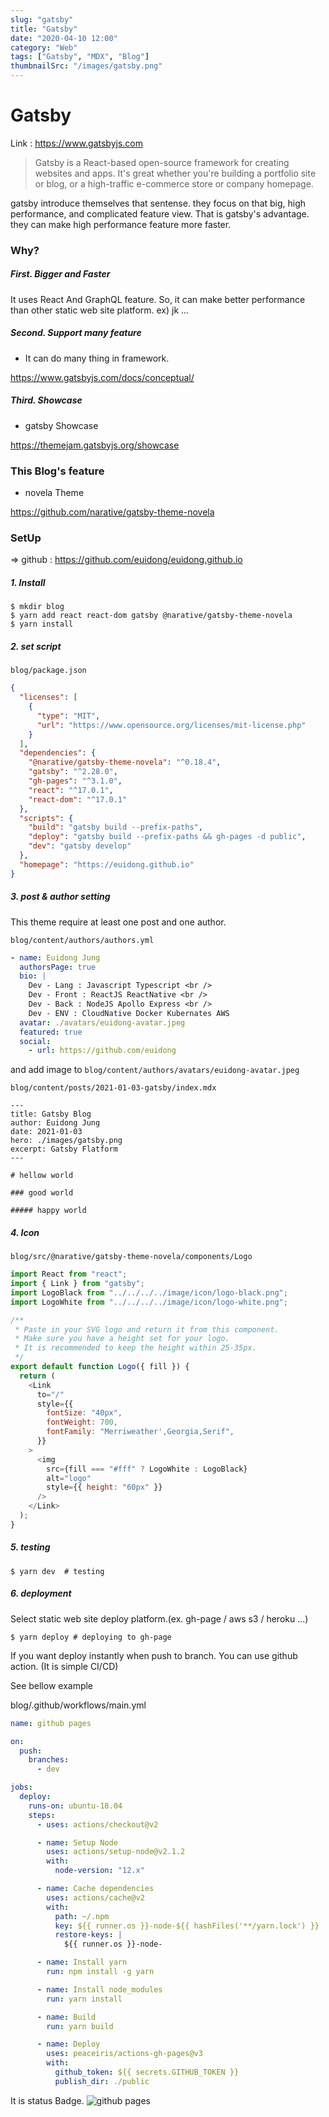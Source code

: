 ```yaml
---
slug: "gatsby"
title: "Gatsby"
date: "2020-04-10 12:00"
category: "Web"
tags: ["Gatsby", "MDX", "Blog"]
thumbnailSrc: "/images/gatsby.png"
---
```

# Gatsby

Link : https://www.gatsbyjs.com

> Gatsby is a React-based open-source framework for creating websites and apps.
> It's great whether you're building a portfolio site or blog,
> or a high-traffic e-commerce store or company homepage.

gatsby introduce themselves that sentense. they focus on that big, high performance, and complicated feature view.
That is gatsby's advantage. they can make high performance feature more faster.

### Why?

##### First. Bigger and Faster

It uses React And GraphQL feature.
So, it can make better performance than other static web site platform. ex) jk ...

##### Second. Support many feature

- It can do many thing in framework.

https://www.gatsbyjs.com/docs/conceptual/

##### Third. Showcase

- gatsby Showcase

https://themejam.gatsbyjs.org/showcase

### This Blog's feature

- novela Theme

https://github.com/narative/gatsby-theme-novela

### SetUp

=> github : https://github.com/euidong/euidong.github.io

##### 1. Install

```shell
$ mkdir blog
$ yarn add react react-dom gatsby @narative/gatsby-theme-novela
$ yarn install
```

##### 2. set script

`blog/package.json`

```json
{
  "licenses": [
    {
      "type": "MIT",
      "url": "https://www.opensource.org/licenses/mit-license.php"
    }
  ],
  "dependencies": {
    "@narative/gatsby-theme-novela": "^0.18.4",
    "gatsby": "^2.28.0",
    "gh-pages": "^3.1.0",
    "react": "^17.0.1",
    "react-dom": "^17.0.1"
  },
  "scripts": {
    "build": "gatsby build --prefix-paths",
    "deploy": "gatsby build --prefix-paths && gh-pages -d public",
    "dev": "gatsby develop"
  },
  "homepage": "https://euidong.github.io"
}
```

##### 3. post & author setting

This theme require at least one post and one author.

`blog/content/authors/authors.yml`

```yml
- name: Euidong Jung
  authorsPage: true
  bio: |
    Dev - Lang : Javascript Typescript <br />
    Dev - Front : ReactJS ReactNative <br />
    Dev - Back : NodeJS Apollo Express <br />
    Dev - ENV : CloudNative Docker Kubernates AWS
  avatar: ./avatars/euidong-avatar.jpeg
  featured: true
  social:
    - url: https://github.com/euidong
```

and add image to
`blog/content/authors/avatars/euidong-avatar.jpeg`

`blog/content/posts/2021-01-03-gatsby/index.mdx`

```mdx
---
title: Gatsby Blog
author: Euidong Jung
date: 2021-01-03
hero: ./images/gatsby.png
excerpt: Gatsby Flatform
---

# hellow world

### good world

##### happy world
```

##### 4. Icon

`blog/src/@narative/gatsby-theme-novela/components/Logo`

```javascript
import React from "react";
import { Link } from "gatsby";
import LogoBlack from "../../../../image/icon/logo-black.png";
import LogoWhite from "../../../../image/icon/logo-white.png";

/**
 * Paste in your SVG logo and return it from this component.
 * Make sure you have a height set for your logo.
 * It is recommended to keep the height within 25-35px.
 */
export default function Logo({ fill }) {
  return (
    <Link
      to="/"
      style={{
        fontSize: "40px",
        fontWeight: 700,
        fontFamily: "Merriweather',Georgia,Serif",
      }}
    >
      <img
        src={fill === "#fff" ? LogoWhite : LogoBlack}
        alt="logo"
        style={{ height: "60px" }}
      />
    </Link>
  );
}
```

##### 5. testing

```shell
$ yarn dev  # testing
```

##### 6. deployment

Select static web site deploy platform.(ex. gh-page / aws s3 / heroku ...)

```shell
$ yarn deploy # deploying to gh-page
```

If you want deploy instantly when push to branch. You can use github action. (It is simple CI/CD)

See bellow example

blog/.github/workflows/main.yml

```yml
name: github pages

on:
  push:
    branches:
      - dev

jobs:
  deploy:
    runs-on: ubuntu-18.04
    steps:
      - uses: actions/checkout@v2

      - name: Setup Node
        uses: actions/setup-node@v2.1.2
        with:
          node-version: "12.x"

      - name: Cache dependencies
        uses: actions/cache@v2
        with:
          path: ~/.npm
          key: ${{ runner.os }}-node-${{ hashFiles('**/yarn.lock') }}
          restore-keys: |
            ${{ runner.os }}-node-

      - name: Install yarn
        run: npm install -g yarn

      - name: Install node_modules
        run: yarn install

      - name: Build
        run: yarn build

      - name: Deploy
        uses: peaceiris/actions-gh-pages@v3
        with:
          github_token: ${{ secrets.GITHUB_TOKEN }}
          publish_dir: ./public
```

It is status Badge.
![github pages](https://github.com/euidong/euidong.github.io/workflows/github%20pages/badge.svg?branch=dev&event=push)